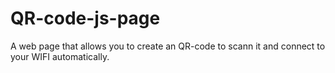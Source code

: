 # QR-code-js-page
A web page that allows you to create an QR-code to scann it and connect to your WIFI automatically.
